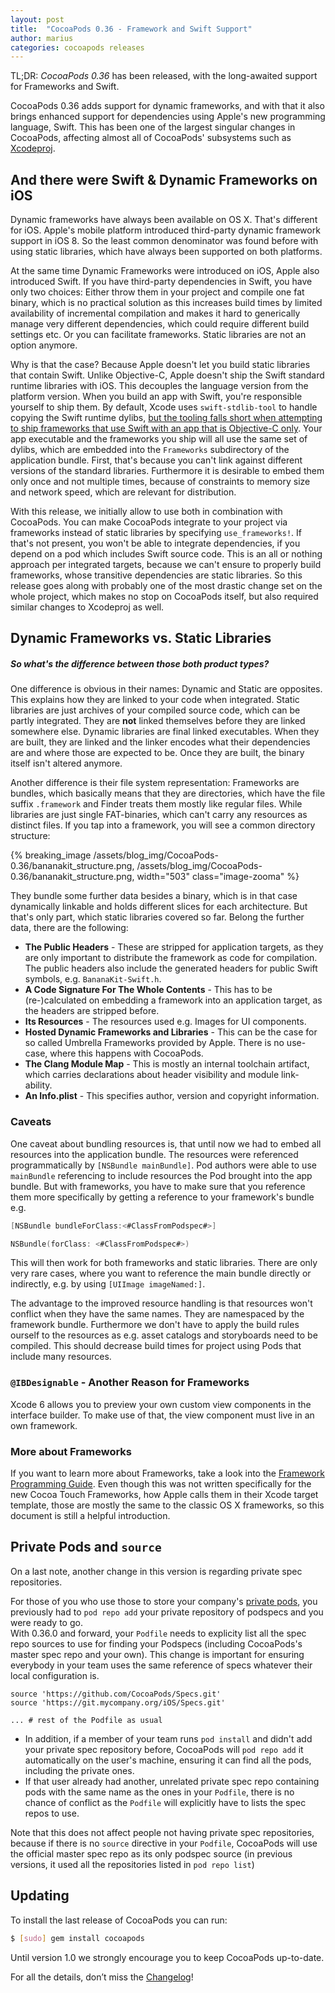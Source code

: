 ```yaml
---
layout: post
title:  "CocoaPods 0.36 - Framework and Swift Support"
author: marius
categories: cocoapods releases
---
```


TL;DR: _CocoaPods 0.36_ has been released, with the long-awaited support for Frameworks and Swift.

CocoaPods 0.36 adds support for dynamic frameworks, and with that it also brings enhanced support for dependencies using Apple's new programming language, Swift. This has been one of the largest singular changes in CocoaPods, affecting almost all of CocoaPods' subsystems such as [Xcodeproj](https://github.com/CocoaPods/Xcodeproj#xcodeproj).

<!-- more -->


## And there were Swift & Dynamic Frameworks on iOS

Dynamic frameworks have always been available on OS X. That's different for iOS.
Apple's mobile platform introduced third-party dynamic framework support in iOS 8.
So the least common denominator was found before with using static libraries, which have always been supported on both platforms.

At the same time Dynamic Frameworks were introduced on iOS, Apple also introduced Swift.
If you have third-party dependencies in Swift, you have only two choices:
Either throw them in your project and compile one fat binary, which is no practical solution as this increases build times by limited availability of incremental compilation and makes it hard to generically manage very different dependencies, which could require different build settings etc. Or you can facilitate frameworks.
Static libraries are not an option anymore.

Why is that the case? Because Apple doesn't let you build static libraries that contain Swift. Unlike Objective-C, Apple doesn't ship the Swift standard runtime libraries with iOS.
This decouples the language version from the platform version.
When you build an app with Swift, you're responsible yourself to ship them.
By default, Xcode uses `swift-stdlib-tool` to handle copying the Swift runtime dylibs, [but the tooling falls short when attempting to ship frameworks that use Swift with an app that is Objective-C only](http://samdmarshall.com/blog/swift_and_objc.html).
Your app executable and the frameworks you ship will all use the same set of dylibs, which are embedded into the `Frameworks` subdirectory of the application bundle. First, that's because you can't link against different versions of the standard libraries.
Furthermore it is desirable to embed them only once and not multiple times, because of constraints to memory size and network speed, which are relevant for distribution.

With this release, we initially allow to use both in combination with CocoaPods.
You can make CocoaPods integrate to your project via frameworks instead of static libraries by specifying `use_frameworks!`.
If that's not present, you won't be able to integrate dependencies, if you depend on a pod which includes Swift source code.
This is an all or nothing approach per integrated targets, because we can't ensure to properly build frameworks, whose transitive dependencies are static libraries.
So this release goes along with probably one of the most drastic change set on the whole project, which makes no stop on CocoaPods itself, but also required similar changes to Xcodeproj as well.


## Dynamic Frameworks vs. Static Libraries

##### So what's the difference between those both product types?

One difference is obvious in their names: Dynamic and Static are opposites.
This explains how they are linked to your code when integrated.
Static libraries are just archives of your compiled source code, which can be partly integrated.
They are **not** linked themselves before they are linked somewhere else.
Dynamic libraries are final linked executables.
When they are built, they are linked and the linker encodes what their dependencies are and where those are expected to be.
Once they are built, the binary itself isn't altered anymore.

Another difference is their file system representation: Frameworks are bundles, which basically means that they are directories, which have the file suffix `.framework` and Finder treats them mostly like regular files. While libraries are just single FAT-binaries, which can't carry any resources as distinct files. If you tap into a framework, you will see a common directory structure:

{% breaking_image /assets/blog_img/CocoaPods-0.36/bananakit_structure.png, /assets/blog_img/CocoaPods-0.36/bananakit_structure.png, width="503" class="image-zooma" %}

They bundle some further data besides a binary, which is in that case dynamically linkable and holds different slices for each architecture.
But that's only part, which static libraries covered so far. Belong the further data, there are the following:

* **The Public Headers** - These are stripped for application targets, as they are only important to distribute the framework as code for compilation. The public headers also include the generated headers for public Swift symbols, e.g. `BananaKit-Swift.h`.
* **A Code Signature For The Whole Contents** - This has to be (re-)calculated on embedding a framework into an application target, as the headers are stripped before.
* **Its Resources** - The resources used e.g. Images for UI components.
* **Hosted Dynamic Frameworks and Libraries** - This can be the case for so called Umbrella Frameworks provided by Apple. There is no use-case, where this happens with CocoaPods.
* **The Clang Module Map** - This is mostly an internal toolchain artifact, which carries declarations about header visibility and module link-ability.
* **An Info.plist** - This specifies author, version and copyright information.


### Caveats

One caveat about bundling resources is, that until now we had to embed all resources into the application bundle.
The resources were referenced programmatically by `[NSBundle mainBundle]`.
Pod authors were able to use `mainBundle` referencing to include resources the Pod brought into the app bundle.
But with frameworks, you have to make sure that you reference them more specifically by getting a reference to your framework's bundle e.g.

```objective-c
[NSBundle bundleForClass:<#ClassFromPodspec#>]
```

```swift
NSBundle(forClass: <#ClassFromPodspec#>)
```

This will then work for both frameworks and static libraries.
There are only very rare cases, where you want to reference the main bundle directly or indirectly, e.g. by using `[UIImage imageNamed:]`.

The advantage to the improved resource handling is that resources won't conflict when they have the same names.
They are namespaced by the framework bundle.
Furthermore we don't have to apply the build rules ourself to the resources as e.g. asset catalogs and storyboards need to be compiled.
This should decrease build times for project using Pods that include many resources.


### `@IBDesignable` - Another Reason for Frameworks

Xcode 6 allows you to preview your own custom view components in the interface builder.
To make use of that, the view component must live in an own framework.


### More about Frameworks

If you want to learn more about Frameworks, take a look into the [Framework Programming Guide](https://developer.apple.com/library/mac/documentation/MacOSX/Conceptual/BPFrameworks/Frameworks.html#//apple_ref/doc/uid/10000183-SW1).
Even though this was not written specifically for the new Cocoa Touch Frameworks, how Apple calls them in their Xcode target template, those are mostly the same to the classic OS X frameworks, so this document is still a helpful introduction.

## Private Pods and `source`

On a last note, another change in this version is regarding private spec repositories.

For those of you who use those to store your company's [private pods](http://guides.cocoapods.org/making/private-cocoapods.html), you previously had to `pod repo add` your private repository of podspecs and you were ready to go.  
With 0.36.0 and forward, your `Podfile` needs to explicity list all the spec repo sources to use for finding your Podspecs (including CocoaPods's master spec repo and your own). This change is important for ensuring everybody in your team uses the same reference of specs whatever their local configuration is.  

```
source 'https://github.com/CocoaPods/Specs.git'
source 'https://git.mycompany.org/iOS/Specs.git'

... # rest of the Podfile as usual
```

* In addition, if a member of your team runs `pod install` and didn't add your private spec repository before, CocoaPods will `pod repo add` it automatically on the user's machine, ensuring it can find all the pods, including the private ones.
* If that user already had another, unrelated private spec repo containing pods with the same name as the ones in your `Podfile`, there is no chance of conflict as the `Podfile` will explicitly have to lists the spec repos to use.

Note that this does not affect people not having private spec repositories, because if there is no `source` directive in your `Podfile`, CocoaPods will use the official master spec repo as its only podspec source (in previous versions, it used all the repositories listed in `pod repo list`)

## Updating

To install the last release of CocoaPods you can run:

```bash
$ [sudo] gem install cocoapods
```

Until version 1.0 we strongly encourage you to keep CocoaPods up-to-date.

For all the details, don’t miss the
[Changelog](https://github.com/CocoaPods/CocoaPods/blob/0.36.0/CHANGELOG.md)!
